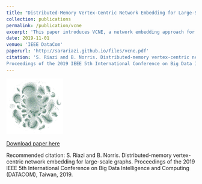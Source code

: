 ```yaml
---
title: "Distributed-Memory Vertex-Centric Network Embedding for Large-Scale Graphs"
collection: publications
permalink: /publication/vcne
excerpt: 'This paper introduces VCNE, a network embedding approach for very large graphs. <br><img width="30%" src="/images/vcne.png" />'
date: 2019-11-01
venue: 'IEEE DataCom'
paperurl: 'http://sarariazi.github.io/files/vcne.pdf'
citation: 'S. Riazi and B. Norris. Distributed-memory vertex-centric network embedding for large-scale graphs.
Proceedings of the 2019 IEEE 5th International Conference on Big Data Intelligence and Computing (DATACOM), Taiwan, 2019'
---
```


<img width='30%' src='/images/vcne.png' />

[Download paper here](http://sarariazi.github.io/files/vcne.pdf)

Recommended citation: S. Riazi and B. Norris. Distributed-memory vertex-centric network embedding for large-scale graphs.
Proceedings of the 2019 IEEE 5th International Conference on Big Data Intelligence and Computing (DATACOM), Taiwan, 2019.
